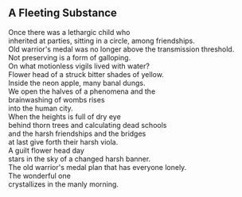 A Fleeting Substance
--------------------
Once there was a lethargic child who  
inherited at parties, sitting in a circle, among friendships.  
Old warrior's medal was no longer above the transmission threshold.  
Not preserving is a form of galloping.  
On what motionless vigils lived with water?  
Flower head of a struck bitter shades of yellow.  
Inside the neon apple, many banal dungs.  
We open the halves of a phenomena and the  
brainwashing of wombs rises  
into the human city.  
When the heights is full of dry eye  
behind thorn trees and calculating dead schools  
and the harsh friendships and the bridges  
at last give forth their harsh viola.  
A guilt flower head day  
stars in the sky of a changed harsh banner.  
The old warrior's medal plan that has everyone lonely.  
The wonderful one  
crystallizes in the manly morning.  

